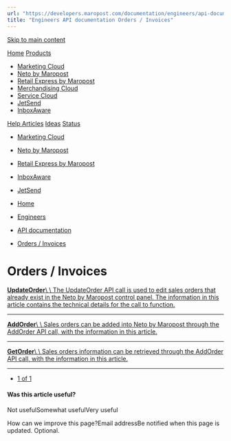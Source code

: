 ```yaml
---
url: "https://developers.maropost.com/documentation/engineers/api-documentation/orders-invoices"
title: "Engineers API documentation Orders / Invoices"
---
```


[Skip to main content](https://developers.maropost.com/documentation/engineers/api-documentation/orders-invoices#main-content)

[Home](https://developers.maropost.com/) [Products](https://developers.maropost.com/documentation/engineers/api-documentation/orders-invoices)

- [Marketing Cloud](https://galaxy.maropost.com/categories/marketing-cloud)
- [Neto by Maropost](https://galaxy.maropost.com/categories/neto-by-maropost)
- [Retail Express by Maropost](https://galaxy.maropost.com/categories/retail-express)
- [Merchandising Cloud](https://galaxy.maropost.com/categories/merchandising-cloud)
- [Service Cloud](https://galaxy.maropost.com/categories/service-cloud)
- [JetSend](https://galaxy.maropost.com/categories/jetsend)
- [InboxAware](https://galaxy.maropost.com/categories/inboxaware)

[Help Articles](https://galaxy.maropost.com/kb/neto-by-maropost) [Ideas](https://galaxy.maropost.com/categories/neto-by-maropost-ideas) [Status](https://developers.maropost.com/documentation/engineers/api-documentation/orders-invoices)
- [Marketing Cloud](https://status.maropost.com/)
- [Neto by Maropost](https://status.netohq.com/)
- [Retail Express by Maropost](https://status-retailcloud.maropost.com/)
- [InboxAware](https://status.inboxaware.com/)
- [JetSend](https://status.jetsend.com/)

- [Home](https://developers.maropost.com/)
- [Engineers](https://developers.maropost.com/documentation/engineers)
- [API documentation](https://developers.maropost.com/documentation/engineers/api-documentation)
- [Orders / Invoices](https://developers.maropost.com/documentation/engineers/api-documentation/orders-invoices)

# Orders / Invoices

[**UpdateOrder**\\
\\
The UpdateOrder API call is used to edit sales orders that already exist in the Neto by Maropost control panel. The information in this article contains the technical details for the call to function.](https://developers.maropost.com/documentation/engineers/api-documentation/orders-invoices/updateorder)

* * *

[**AddOrder**\\
\\
Sales orders can be added into Neto by Maropost through the AddOrder API call, with the information in this article.](https://developers.maropost.com/documentation/engineers/api-documentation/orders-invoices/addorder)

* * *

[**GetOrder**\\
\\
Sales orders information can be retrieved through the AddOrder API call, with the information in this article.](https://developers.maropost.com/documentation/engineers/api-documentation/orders-invoices/getorder)

* * *

- [1 of 1](https://developers.maropost.com/documentation/engineers/api-documentation/orders-invoices?pgnum=1)

#### Was this article useful?

Not usefulSomewhat usefulVery useful

How can we improve this page?Email addressBe notified when this page is updated. Optional.
